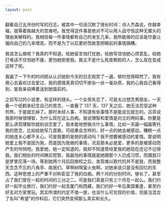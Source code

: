 ```yaml
---
layout: post
---
```


翻看自己五月份时写的日志，被其中一句话沉默了很长时间：诗人杰森说，你越幸福，就等着挨越大的苦难吧。我觉得这件事是绝对不可以用人品守恒这种无厘头的理由来解释的。我相信每一件事情都有自己的发生几率，我所能做的应该是尽量让偏向自己的几率增高，而不是为了以后更好而故意把眼前的事情搞糟。

我该怎么做呢？我真的不知道。给她留言怕打扰她，给她写信怕她心烦意乱，给她打电话不仅怕她不接，更怕她拒绝我。我又不是什么死皮赖脸的人，怎么现在变成这样了呢。

我画了一下午的时间把从认识她到今天的日志观赏了一遍，顿时觉得释然了。我有用心去喜欢过去爱过，我的感情真真切切不掺杂一丝一毫杂质，我的心我自己看得到，是我亲自捧着送到她面前的。

之前写过的小说里，有这样的镜头。一个女孩失恋了，可是太过想念男朋友，一天叠一个纸鹤来纪念自己的思念，一直叠了 137 天，137 天之后，她无法忍受这种煎熬，于是就忘掉了。那时未经人事，不知道有些事情不是能说忘就忘的。吕菲说我那时候很理智，为什么现在这么白痴。我说理智和爱情是对立的两码事。你要是那么讲究理智你就别谈恋爱了。我本能地想做点什么事情，比如一天画一幅画寄托我的思念，比如给她写几首歌。可结果会怎样的，好一点的她会被感动，糟糕一点的她连关心都不关心。可是我要的是她的感动吗？我不想要被感动的爱情。那说明她爱上我不是因为我，而是因为我做的事情，况且那未必是爱，更多的是被感动而产生的怜悯吧。我爱她，她一定知道的。我却不知道曾经爱我的她现在还记不记得我。我们相处的时间确实短暂，我最怕的事情就是她跟那个人已成习惯，而跟我只是梦里花落一场。等到她两个月后回南校之后，发现难以取代的并不是我，而我整天念念不忘的八角亭、故居们、草啊树啊萤火虫啊，对她来说只是没有回忆的东西。这种思想上的严重不对称彰显了我的白痴。两个月的分别时间，够长了，甚至占了我们曾在一起的时间的三分之二。可是我们真是只有三个月在一起么。我们约好一起毕业旅行，我们约好一起去厦门和西藏，我们约好一年后美国重逢，甚至约好去对方家里玩。其实所谓的约定不值一提，也没什么可兑现的价值，但是当混合了名叫"希望"的作料后，它们突然变得那么真实和长久。
